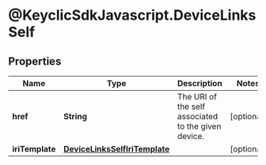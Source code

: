 # @KeyclicSdkJavascript.DeviceLinksSelf

## Properties
Name | Type | Description | Notes
------------ | ------------- | ------------- | -------------
**href** | **String** | The URI of the self associated to the given device. | [optional] 
**iriTemplate** | [**DeviceLinksSelfIriTemplate**](DeviceLinksSelfIriTemplate.md) |  | [optional] 



